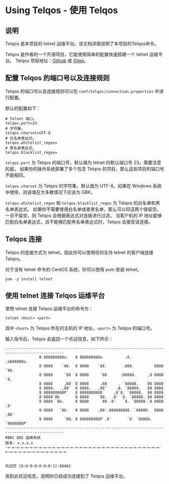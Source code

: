 # Using Telqos - 使用 Telqos

## 说明

Telqos 是本项目的 telnet 运维平台。该文档详细说明了本项目的Telqos命令。

Telqos 是作者的一个开源项目，它能使用简单的配置快速搭建一个 telnet 运维平台。
Telqos 项目地址：[Github](https://github.com/DwArFeng/spring-telqos)
或 [Gitee](https://gitee.com/dwarfeng/spring-telqos)。

## 配置 Telqos 的端口号以及连接规则

Telqos 的端口号以及连接规则可以在 `conf/telqos/connection.properties` 中进行配置。

默认的配置如下：

```properties
# Telnet 端口。
telqos.port=23
# 字符集。
telqos.charset=UTF-8
# 白名单表达式。
telqos.whitelist_regex=
# 黑名单表达式。
telqos.blacklist_regex=
```

`telqos.port` 为 Telqos 的端口号，默认值为 telnet 的默认端口号 23。需要注意的是，
如果你的操作系统部署了多个包含 Telqos 的项目，那么这些项目的端口号不能相同。

`telqos.charset` 为 Telqos 的字符集，默认值为 UTF-8。如果在 Windows 系统中使用，则该值在大多数情况下应该为 GBK。

`telqos.whitelist_regex` 和 `telqos.blacklist_regex` 为 Telqos 的白名单和黑名单表达式。
如果你不需要使用白名单或者黑名单，那么可以将这两个值留空。一旦不留空，则 Telqos 会根据表达式对连接进行过滤。
当客户机的 IP 地址能够匹配白名单表达式，且不能够匹配黑名单表达式时，Telqos 会接受该连接。

## Telqos 连接

Telqos 的连接方式为 telnet，因此你可以使用任何支持 telnet 的客户端连接 Telqos。

对于没有 telnet 命令的 CentOS 系统，你可以使用 yum 安装 telnet。

```shell
yum -y install telnet
```

## 使用 telnet 连接 Telqos 运维平台

使用 telnet 连接 Telqos 运维平台的命令为：

```shell
telnet <host> <port>
```

其中 `<host>` 为 Telqos 所在的主机的 IP 地址，`<port>` 为 Telqos 的端口号。

输入指令后，Telqos 会返回一个欢迎信息，如下所示：

```Text
------------------------------------------------------------------------------------------------
               8 888888888o.   8 888888888o          .8.           ,o888888o.
               8 8888    `88.  8 8888    `88.       .888.         8888     `88.
               8 8888     `88  8 8888     `88      :88888.     ,8 8888       `8.
               8 8888     ,88  8 8888     ,88     . `88888.    88 8888
               8 8888.   ,88'  8 8888.   ,88'    .8. `88888.   88 8888
               8 888888888P'   8 8888888888     .8`8. `88888.  88 8888
               8 8888`8b       8 8888    `88.  .8' `8. `88888. 88 8888
               8 8888 `8b.     8 8888      88 .8'   `8. `88888.`8 8888       .8'
               8 8888   `8b.   8 8888    ,88'.888888888. `88888.  8888     ,88'
               8 8888     `88. 8 888888888P .8'       `8. `88888.  `8888888P'
------------------------------------------------------------------------------------------------
RBAC QOS 运维系统                                                                  版本: x.x.x.x
-=-=-=-=-=-=-=-=-=-=-=-=-=-=-=-=-=-=-=-=-=-=-=-=-=-=-=-=-=-=-=-=-=-=-=-=-=-=-=-=-=-=-=-=-=-=-=-=


欢迎您 [0:0:0:0:0:0:0:1]:60462

```

收到此欢迎信息，说明你已经成功连接到了 Telqos 运维平台。
